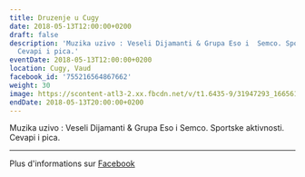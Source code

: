 ```yaml
---
title: Druzenje u Cugy
date: 2018-05-13T12:00:00+0200
draft: false
description: 'Muzika uzivo : Veseli Dijamanti & Grupa Eso i  Semco. Sportske aktivnosti.
  Cevapi i pica.'
eventDate: 2018-05-13T12:00:00+0200
location: Cugy, Vaud
facebook_id: '755216564867662'
weight: 30
image: https://scontent-atl3-2.xx.fbcdn.net/v/t1.6435-9/31947293_1665614486867697_1159691004425535488_n.jpg?_nc_cat=104&ccb=1-7&_nc_sid=9e60e4&_nc_ohc=4m9y9aJUNOMQ7kNvwGVaKtM&_nc_oc=AdmLlwvyc6Vxc5JAp3wKdYr95TFeokJOL0CJC27bHyKNjb2_0WCQYv2X3oqhNPxEAkc&_nc_zt=23&_nc_ht=scontent-atl3-2.xx&edm=ABTKTjYEAAAA&_nc_gid=lnnG8UsCFLX2Go82YIKAcw&oh=00_AfNFxF5I_Ou1YRLaOOjNB4NLAc5d2tDBnSauzYgIRS0kMw&oe=687F029A
endDate: 2018-05-13T20:00:00+0200
---
```


Muzika uzivo : Veseli Dijamanti & Grupa Eso i  Semco. Sportske aktivnosti. Cevapi i pica.

---

Plus d'informations sur [Facebook](https://facebook.com/events/755216564867662)
